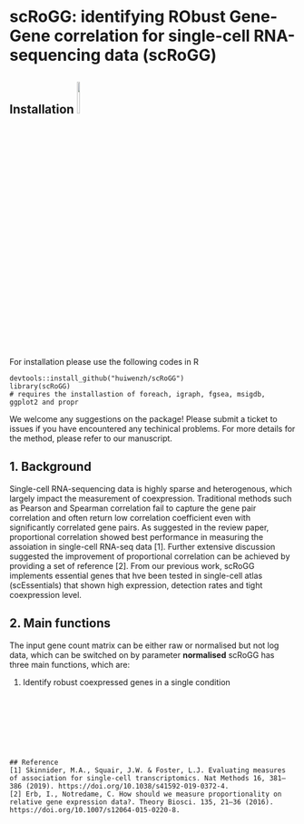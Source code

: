 # scRoGG: identifying RObust Gene-Gene correlation for single-cell RNA-sequencing data (scRoGG)

## Installation                                            <img src="https://user-images.githubusercontent.com/46465953/211182218-b577f94b-6b44-4c11-83aa-7d2ba20406e2.png" width=10% height=12%> 

For installation please use the following codes in R
```
devtools::install_github("huiwenzh/scRoGG")
library(scRoGG)
# requires the installastion of foreach, igraph, fgsea, msigdb, ggplot2 and propr
```
We welcome any suggestions on the package! Please submit a ticket to issues if you have encountered any techinical problems. For more details for the method, please refer to our manuscript. 

## 1. Background

Single-cell RNA-sequencing data is highly sparse and heterogenous, which largely impact the measurement of coexpression. Traditional methods such as Pearson and Spearman correlation fail to capture the gene pair correlation and often return low correlation coefficient even with significantly correlated gene pairs. As suggested in the review paper, proportional correlation showed best performance in measuring the assoiation in single-cell RNA-seq data [1]. Further extensive discussion suggested the improvement of proportional correlation can be achieved by providing a set of reference [2]. From our previous work, scRoGG implements essential genes that hve been tested in single-cell atlas (scEssentials) that shown high expression, detection rates and tight coexpression level.

## 2. Main functions
The input gene count matrix can be either raw or normalised but not log data, which can be switched on by parameter **normalised**    scRoGG has three main functions, which are:
1. Identify robust coexpressed genes in a single condition
```








## Reference
[1] Skinnider, M.A., Squair, J.W. & Foster, L.J. Evaluating measures of association for single-cell transcriptomics. Nat Methods 16, 381–386 (2019). https://doi.org/10.1038/s41592-019-0372-4.
[2] Erb, I., Notredame, C. How should we measure proportionality on relative gene expression data?. Theory Biosci. 135, 21–36 (2016). https://doi.org/10.1007/s12064-015-0220-8.


